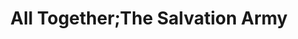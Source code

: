 ---
title: "All Together;The Salvation Army"
url: /edinburgh/all-together-the-salvation-army/
shop: Gebrauchtwaren
---
